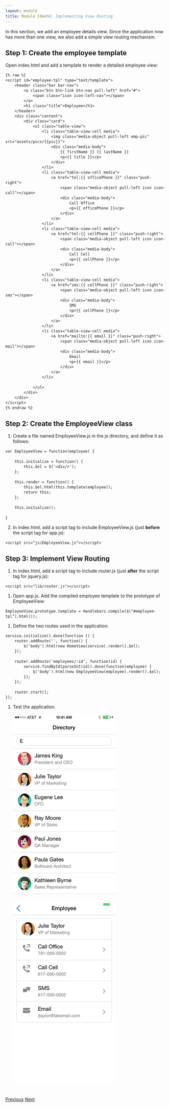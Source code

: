 ```yaml
---
layout: module
title: Module 10&#58; Implementing View Routing
---
```

In this section, we add an employee details view. Since the application now has more than one view, we also add a simple view routing mechanism.

## Step 1: Create the employee template

Open index.html and add a template to render a detailed employee view:

  ```
  {% raw %}
  <script id="employee-tpl" type="text/template">
      <header class="bar bar-nav">
          <a class="btn btn-link btn-nav pull-left" href="#">
              <span class="icon icon-left-nav"></span>
          </a>
          <h1 class="title">Employee</h1>
      </header>
      <div class="content">
          <div class="card">
              <ul class="table-view">
                  <li class="table-view-cell media">
                      <img class="media-object pull-left emp-pic" src="assets/pics/{{pic}}">
                      <div class="media-body">
                          {{ firstName }} {{ lastName }}
                          <p>{{ title }}</p>
                      </div>
                  </li>
                  <li class="table-view-cell media">
                      <a href="tel:{{ officePhone }}" class="push-right">
                          <span class="media-object pull-left icon icon-call"></span>
                          <div class="media-body">
                              Call Office
                              <p>{{ officePhone }}</p>
                          </div>
                      </a>
                  </li>
                  <li class="table-view-cell media">
                      <a href="tel:{{ cellPhone }}" class="push-right">
                          <span class="media-object pull-left icon icon-call"></span>
                          <div class="media-body">
                              Call Cell
                              <p>{{ cellPhone }}</p>
                          </div>
                      </a>
                  </li>
                  <li class="table-view-cell media">
                      <a href="sms:{{ cellPhone }}" class="push-right">
                          <span class="media-object pull-left icon icon-sms"></span>
                          <div class="media-body">
                              SMS
                              <p>{{ cellPhone }}</p>
                          </div>
                      </a>
                  </li>
                  <li class="table-view-cell media">
                      <a href="mailto:{{ email }}" class="push-right">
                          <span class="media-object pull-left icon icon-mail"></span>
                          <div class="media-body">
                              Email
                              <p>{{ email }}</p>
                          </div>
                      </a>
                  </li>

              </ul>
          </div>
      </div>
  </script>
 {% endraw %}
  ```

## Step 2: Create the EmployeeView class

1. Create a file named EmployeeView.js in the js directory, and define it as follows:

  ```
  var EmployeeView = function(employee) {

      this.initialize = function() {
          this.$el = $('<div/>');
      };

      this.render = function() {
          this.$el.html(this.template(employee));
          return this;
      };

      this.initialize();

  }
  ```

2. In index.html, add a script tag to include EmployeeView.js (just **before** the script tag for app.js):

  ```
  <script src="js/EmployeeView.js"></script>
  ```


## Step 3: Implement View Routing

1. In index.html, add a script tag to include router.js (just **after** the script tag for jquery.js):

  ```
  <script src="lib/router.js"></script>
  ```

1. Open app.js. Add the compiled employee template to the prototype of EmployeeView:

  ```
  EmployeeView.prototype.template = Handlebars.compile($("#employee-tpl").html());
  ```

1. Define the two routes used in the application:

  ```
  service.initialize().done(function () {
      router.addRoute('', function() {
          $('body').html(new HomeView(service).render().$el);
      });

      router.addRoute('employees/:id', function(id) {
          service.findById(parseInt(id)).done(function(employee) {
              $('body').html(new EmployeeView(employee).render().$el);
          });
      });

      router.start();
  });
  ```

1. Test the application.

    ![](images/statusbar2.png)

    ![](images/details.png)



<div class="row" style="margin-top:40px;">
<div class="col-sm-12">
<a href="creating-view-classes.html" class="btn btn-default"><i class="glyphicon glyphicon-chevron-left"></i> 
Previous</a>
<a href="hardware-acceleration.html" class="btn btn-default pull-right">Next <i class="glyphicon 
glyphicon-chevron-right"></i></a>
</div>
</div>



